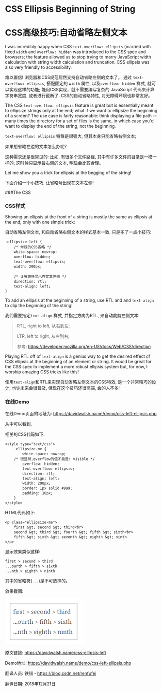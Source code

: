 # CSS Ellipsis Beginning of String

# CSS高级技巧:自动省略左侧文本

I was incredibly happy when CSS `text-overflow: ellipsis` (married with fixed `width` and `overflow: hidden` was introduced to the CSS spec and browsers; the feature allowed us to stop trying to marry JavaScript width calculation with string width calculation and truncation.  CSS ellipsis was also very friendly to accessibility.

难以置信! 浏览器和CSS规范居然支持自动省略左侧的文本了。 通过 `text-overflow: ellipsis`, 搭配固定的 `width` 属性, 以及`overflow: hidden` 样式, 就可以实现这样的功能; 能用CSS实现，就不需要编写复杂的 JavaScript 代码来计算字符串宽度, 或者进行截断了. CSS的自动省略特性, 对无障碍环境也非常友好。

The CSS `text-overflow: ellipsis` feature is great but is essentially meant to ellipsize strings only at the end; what if we want to ellipsize the beginning of a screen?  The use case is fairly reasonable: think displaying a file path -- many times the directory for a set of files is the same, in which case you'd want to display the end of the string, not the beginning.

`text-overflow: ellipsis` 特性是很强大, 但其本身只能省略右侧文本;

如果想省略左边的文本怎么办呢? 

这种需求还是很常见的: 比如, 有很多个文件路径, 其中有许多文件的目录是一模一样的, 这时候只显示最右侧的文本, 明显会比较合理。

Let me show you a trick for ellipsis at the begging of the string!

下面介绍一个小技巧, 让省略号出现在文本左侧!

###The CSS

### CSS样式

Showing an ellipsis at the front of a string is mostly the same as ellipsis at the end, only with one simple trick:

自动省略左侧文本, 和自动省略右侧文本的样式基本一致, 只是多了一点小技巧:

```
.ellipsize-left {
    /* 常规的CSS省略 */
    white-space: nowrap;
    overflow: hidden;
    text-overflow: ellipsis;
    width: 200px;

    /* 让省略符显示在文本左侧 */
    direction: rtl;
    text-align: left;
}
```



To add an ellipsis at the beginning of a string, use RTL and and `text-align` to clip the beginning of the string!

我们需要指定`text-align` 样式, 并指定方向为RTL, 来自动裁剪左侧文本!

> RTL, right to left, 从右到左;
>
> LTR, left to right, 从左到右;
>
> 参考: <https://developer.mozilla.org/en-US/docs/Web/CSS/direction>

Playing RTL off of `text-align` is a genius way to get the desired effect of CSS ellipsis at the beginning of an element or string.  It would be great for the CSS spec to implement a more robust ellipsis system but, for now, I worship amazing CSS tricks like this!

使用`text-align`和RTL来实现自动省略左侧文本的CSS特效, 是一个非常精巧的设计; 也许未来会很普及, 但现在这个技巧还很高端, 会的人不多!




### 在线Demo

在线Demo页面的地址为: <https://davidwalsh.name/demo/css-left-ellipsis.php>

从中可以看到,

相关的CSS代码如下:

```
<style type="text/css">
    .ellipsize-me {
        white-space: nowrap;
	/* 很显然,overflow的值不能是: visible */
        overflow: hidden;
        text-overflow: ellipsis;
        direction: rtl;
        text-align: left;
        width: 200px;
        border: 1px solid #999;
        padding: 10px;
    }
</style>
```



HTML代码如下:

```
<p class="ellipsize-me">
    first &gt; second &gt; third<br>
    second &gt; third &gt; fourth &gt; fifth &gt; sixth<br>
    fifth &gt; sixth &gt; seventh &gt; eighth &gt; ninth
</p>
```

显示效果类似这样:


```
first > second > third
...ourth > fifth > sixth
...nth > eighth > ninth
```

其中的省略符(`...`)是不可选择的。

效果截图:

![#pic_center](43_01_ellipsis.png)






原文链接: <https://davidwalsh.name/css-ellipsis-left>

Demo地址: <https://davidwalsh.name/demo/css-left-ellipsis.php>


翻译人员: 铁锚 - <https://blog.csdn.net/renfufei>

翻译日期: 2018年12月21日

